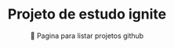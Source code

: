 <h1 align="center">Projeto de estudo ignite</h1>
<p align="center">🚀 Pagina para listar projetos github</p>
